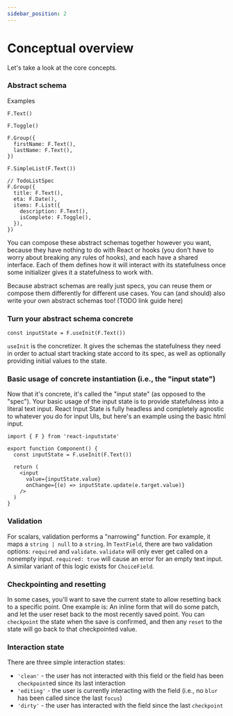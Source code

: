 ```yaml
---
sidebar_position: 2
---
```


# Conceptual overview

Let's take a look at the core concepts.

### Abstract schema
Examples
```
F.Text()

F.Toggle()

F.Group({
  firstName: F.Text(),
  lastName: F.Text(),
}) 

F.SimpleList(F.Text())

// TodoListSpec
F.Group({
  title: F.Text(),
  eta: F.Date(),
  items: F.List({
    description: F.Text(),
    isComplete: F.Toggle(),
  }),
})
```

You can compose these abstract schemas together however you want, because they have nothing to do with React or hooks (you don't have to worry about breaking any rules of hooks), and each have a shared interface. Each of them defines how it will interact with its statefulness once some initializer gives it a statefulness to work with.

Because abstract schemas are really just specs, you can reuse them or compose them differently for different use cases. You can (and should) also write your own abstract schemas too! (TODO link guide here)

### Turn your abstract schema concrete
```
const inputState = F.useInit(F.Text())
```
`useInit` is the concretizer. It gives the schemas the statefulness they need in order to actual start tracking state accord to its spec, as well as optionally providing initial values to the state.

### Basic usage of concrete instantiation (i.e., the "input state")
Now that it's concrete, it's called the "input state" (as opposed to the "spec"). Your basic usage of the input state is to provide statefulness into a literal text input. React Input State is fully headless and completely agnostic to whatever you do for input UIs, but here's an example using the basic html input.
```
import { F } from 'react-inputstate'

export function Component() {
  const inputState = F.useInit(F.Text())

  return (
    <input
      value={inputState.value}
      onChange={(e) => inputState.update(e.target.value)}
    />
  )
}
```

### Validation
For scalars, validation performs a "narrowing" function. For example, it maps a `string | null` to a `string`. In `TextField`, there are two validation options: `required` and `validate`. `validate` will only ever get called on a nonempty input. `required: true` will cause an error for an empty text input. A similar variant of this logic exists for `ChoiceField`.

### Checkpointing and resetting
In some cases, you'll want to save the current state to allow resetting back to a specific point. One example is: An inline form that will do some patch, and let the user reset back to the most recently saved point. You can `checkpoint` the state when the save is confirmed, and then any `reset` to the state will go back to that checkpointed value.

### Interaction state
There are three simple interaction states:
* `'clean'` - the user has not interacted with this field or the field has been `checkpoint`ed since its last interaction
* `'editing'` - the user is currently interacting with the field (i.e., no `blur` has been called since the last `focus`)
* `'dirty'` - the user has interacted with the field since the last `checkpoint`
